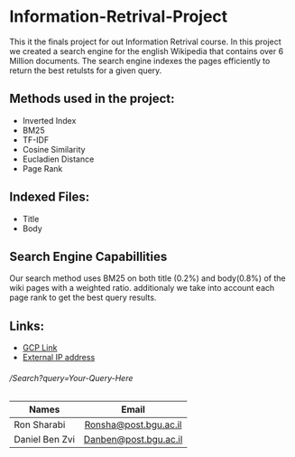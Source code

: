 # Information-Retrival-Project

This it the finals project for out Information Retrival course.
In this project we created a search engine for the english Wikipedia that contains over 6 Million documents.
The search engine indexes the pages efficiently to return the best retulsts for a given query.


## Methods used in the project:

- Inverted Index
- BM25
- TF-IDF
- Cosine Similarity
- Eucladien Distance
- Page Rank



## Indexed Files:

- Title
- Body


## Search Engine Capabillities
  Our search method uses BM25 on both title (0.2%) and body(0.8%) of the wiki pages with a weighted ratio.
  additionaly we take into account each page rank to get the best query results.


## Links:
- [GCP Link](LINK)
- [External IP address](LINK)
###### /Search?query=Your-Query-Here


|  Names      |    Email        | 
| ------------- |:-------------:|
| Ron Sharabi   | Ronsha@post.bgu.ac.il |
| Daniel Ben Zvi| Danben@post.bgu.ac.il |

